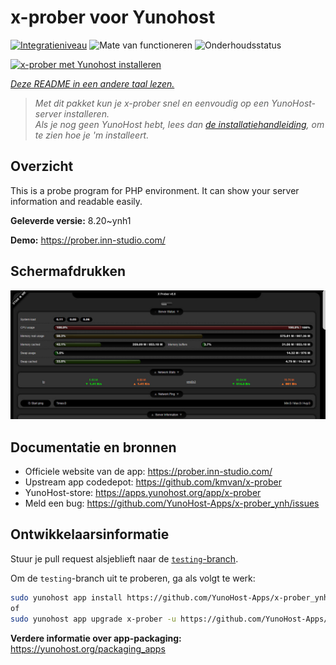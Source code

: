<!--
NB: Deze README is automatisch gegenereerd door <https://github.com/YunoHost/apps/tree/master/tools/readme_generator>
Hij mag NIET handmatig aangepast worden.
-->

# x-prober voor Yunohost

[![Integratieniveau](https://apps.yunohost.org/badge/integration/x-prober)](https://ci-apps.yunohost.org/ci/apps/x-prober/)
![Mate van functioneren](https://apps.yunohost.org/badge/state/x-prober)
![Onderhoudsstatus](https://apps.yunohost.org/badge/maintained/x-prober)

[![x-prober met Yunohost installeren](https://install-app.yunohost.org/install-with-yunohost.svg)](https://install-app.yunohost.org/?app=x-prober)

*[Deze README in een andere taal lezen.](./ALL_README.md)*

> *Met dit pakket kun je x-prober snel en eenvoudig op een YunoHost-server installeren.*  
> *Als je nog geen YunoHost hebt, lees dan [de installatiehandleiding](https://yunohost.org/install), om te zien hoe je 'm installeert.*

## Overzicht

This is a probe program for PHP environment. It can show your server information and readable easily.


**Geleverde versie:** 8.20~ynh1

**Demo:** <https://prober.inn-studio.com/>

## Schermafdrukken

![Schermafdrukken van x-prober](./doc/screenshots/screenshot.jpg)

## Documentatie en bronnen

- Officiele website van de app: <https://prober.inn-studio.com/>
- Upstream app codedepot: <https://github.com/kmvan/x-prober>
- YunoHost-store: <https://apps.yunohost.org/app/x-prober>
- Meld een bug: <https://github.com/YunoHost-Apps/x-prober_ynh/issues>

## Ontwikkelaarsinformatie

Stuur je pull request alsjeblieft naar de [`testing`-branch](https://github.com/YunoHost-Apps/x-prober_ynh/tree/testing).

Om de `testing`-branch uit te proberen, ga als volgt te werk:

```bash
sudo yunohost app install https://github.com/YunoHost-Apps/x-prober_ynh/tree/testing --debug
of
sudo yunohost app upgrade x-prober -u https://github.com/YunoHost-Apps/x-prober_ynh/tree/testing --debug
```

**Verdere informatie over app-packaging:** <https://yunohost.org/packaging_apps>
